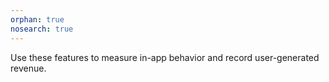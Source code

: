 ```yaml
---
orphan: true
nosearch: true
---
```


Use these features to measure in-app behavior and record user-generated revenue.
